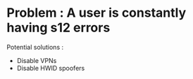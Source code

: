 # Problem : A user is constantly having s12 errors

Potential solutions :
- Disable VPNs
- Disable HWID spoofers
